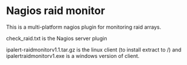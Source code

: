 # Nagios raid monitor

This is a multi-platform nagios plugin for monitoring raid arrays. 

check_raid.txt is the Nagios server plugin

ipalert-raidmonitorv1.1.tar.gz is the linux client (to install extract to /)
and 
ipalertraidmonitorv1.exe is a windows version of client.
